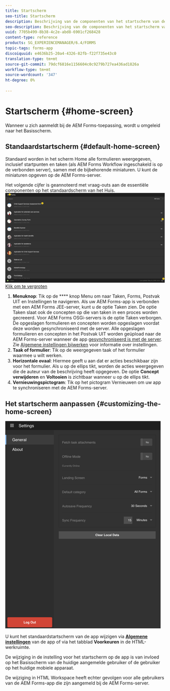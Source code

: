 ```yaml
---
title: Startscherm
seo-title: Startscherm
description: Beschrijving van de componenten van het startscherm van de AEM Forms-app
seo-description: Beschrijving van de componenten van het startscherm van de AEM Forms-app
uuid: 7705b499-8b38-4c2e-abd8-6901cf268428
content-type: reference
products: SG_EXPERIENCEMANAGER/6.4/FORMS
topic-tags: forms-app
discoiquuid: e4636b25-20a4-4326-82fb-f22f735e43c0
translation-type: tm+mt
source-git-commit: 79dcf6816e1156604c0c9279b727ea436ad1826a
workflow-type: tm+mt
source-wordcount: '347'
ht-degree: 0%

---
```



# Startscherm {#home-screen}

Wanneer u zich aanmeldt bij de AEM Forms-toepassing, wordt u omgeleid naar het Basisscherm.

## Standaardstartscherm {#default-home-screen}

Standaard worden in het scherm Home alle formulieren weergegeven, inclusief startpunten en taken (als AEM Forms Workflow ingeschakeld is op de verbonden server), samen met de bijbehorende miniaturen. U kunt de miniaturen opgeven op de AEM Forms-server.

Het volgende cijfer is geannoteerd met vraag-outs aan de essentiële componenten op het standaardscherm van het Huis.
![Basisscherm van Forms-app ](assets/home-screen-1.png)
[Klik om te vergroten](assets/home-screen-1-1.png)

1. **Menuknop**: Tik op de  **** knop Menu om naar Taken, Forms, Postvak UIT en Instellingen te navigeren. Als uw AEM Forms-app is verbonden met een AEM Forms JEE-server, kunt u de optie Taken zien. De optie Taken slaat ook de concepten op die van taken in een proces worden gecreeerd. Voor AEM Forms OSGi-servers is de optie Taken verborgen. De opgeslagen formulieren en concepten worden opgeslagen voordat deze worden gesynchroniseerd met de server. Alle opgeslagen formulieren en concepten in het Postvak UIT worden geüpload naar de AEM Forms-server wanneer de app [gesynchroniseerd is met de server](/help/forms/using/sync-app.md). Zie [Algemene instellingen bijwerken](/help/forms/using/update-general-settings.md) voor informatie over instellingen.
1. **Taak of formulier**: Tik op de weergegeven taak of het formulier waarmee u wilt werken.
1. **Horizontale ovaal**: Hiermee geeft u aan dat er acties beschikbaar zijn voor het formulier. Als u op de ellips tikt, worden de acties weergegeven die de auteur van de beschrijving heeft opgegeven. De optie **Concept verwijderen** en **Voltooien** is zichtbaar wanneer u op de ellips tikt.
1. **Vernieuwingspictogram**: Tik op het pictogram Vernieuwen om uw app te synchroniseren met de AEM Forms-server.

## Het startscherm aanpassen {#customizing-the-home-screen}

![Algemene instellingen](assets/gen-settings.png)

U kunt het standaardstartscherm van de app wijzigen via **[Algemene instellingen](/help/forms/using/update-general-settings.md)** van de app of via het tabblad **Voorkeuren** in de HTML-werkruimte.

De wijziging in de instelling voor het startscherm op de app is van invloed op het Basisscherm van de huidige aangemelde gebruiker of de gebruiker op het huidige mobiele apparaat.

De wijziging in HTML Workspace heeft echter gevolgen voor alle gebruikers van de AEM Forms-app die zijn aangemeld bij de AEM Forms-server.

